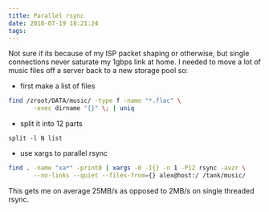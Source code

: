 ```yaml
---
title: Parallel rsync
date: 2018-07-19 18:21:24
tags:
---
```


Not sure if its because of my ISP packet shaping or otherwise, but single
connections never saturate my 1gbps link at home. I needed to move a lot of
music files off a server back to a new storage pool so:

* first make a list of files
```sh
find /zroot/DATA/music/ -type f -name "*.flac" \
       -exec dirname "{}" \; | uniq
```

* split it into 12 parts
```
split -l N list
```

* use xargs to parallel rsync
```sh
find . -name "xa*" -print0 | xargs -0 -I{} -n 1 -P12 rsync -avzr \
       --no-links --quiet --files-from={} alex@host:/ /tank/music/
```

This gets me on average 25MB/s as opposed to 2MB/s on single threaded rsync.
